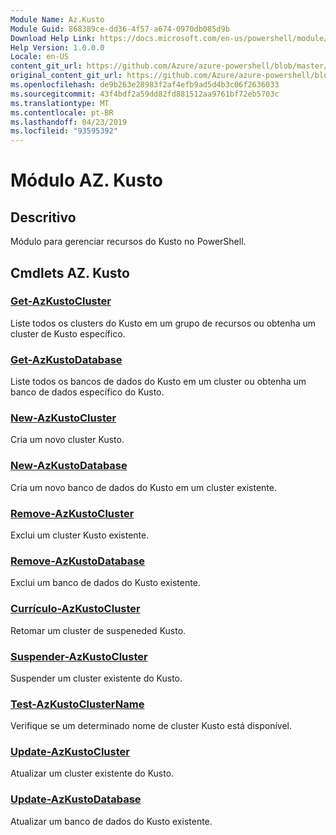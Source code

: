```yaml
---
Module Name: Az.Kusto
Module Guid: 868389ce-dd36-4f57-a674-0970db085d9b
Download Help Link: https://docs.microsoft.com/en-us/powershell/module/az.kusto
Help Version: 1.0.0.0
Locale: en-US
content_git_url: https://github.com/Azure/azure-powershell/blob/master/src/Kusto/Kusto/help/Az.Kusto.md
original_content_git_url: https://github.com/Azure/azure-powershell/blob/master/src/Kusto/Kusto/help/Az.Kusto.md
ms.openlocfilehash: de9b263e28983f2af4efb9ad5d4b3c06f2636033
ms.sourcegitcommit: 43f4bdf2a59dd82fd881512aa9761bf72eb5703c
ms.translationtype: MT
ms.contentlocale: pt-BR
ms.lasthandoff: 04/23/2019
ms.locfileid: "93595392"
---
```

# Módulo AZ. Kusto
## Descritivo
Módulo para gerenciar recursos do Kusto no PowerShell.

## Cmdlets AZ. Kusto
### [Get-AzKustoCluster](Get-AzKustoCluster.md)
Liste todos os clusters do Kusto em um grupo de recursos ou obtenha um cluster de Kusto específico.

### [Get-AzKustoDatabase](Get-AzKustoDatabase.md)
Liste todos os bancos de dados do Kusto em um cluster ou obtenha um banco de dados específico do Kusto.

### [New-AzKustoCluster](New-AzKustoCluster.md)
Cria um novo cluster Kusto.

### [New-AzKustoDatabase](New-AzKustoDatabase.md)
Cria um novo banco de dados do Kusto em um cluster existente.

### [Remove-AzKustoCluster](Remove-AzKustoCluster.md)
Exclui um cluster Kusto existente.

### [Remove-AzKustoDatabase](Remove-AzKustoDatabase.md)
Exclui um banco de dados do Kusto existente.

### [Currículo-AzKustoCluster](Resume-AzKustoCluster.md)
Retomar um cluster de suspeneded Kusto.

### [Suspender-AzKustoCluster](Suspend-AzKustoCluster.md)
Suspender um cluster existente do Kusto.

### [Test-AzKustoClusterName](Test-AzKustoClusterName.md)
Verifique se um determinado nome de cluster Kusto está disponível.

### [Update-AzKustoCluster](Update-AzKustoCluster.md)
Atualizar um cluster existente do Kusto.

### [Update-AzKustoDatabase](Update-AzKustoDatabase.md)
Atualizar um banco de dados do Kusto existente.

